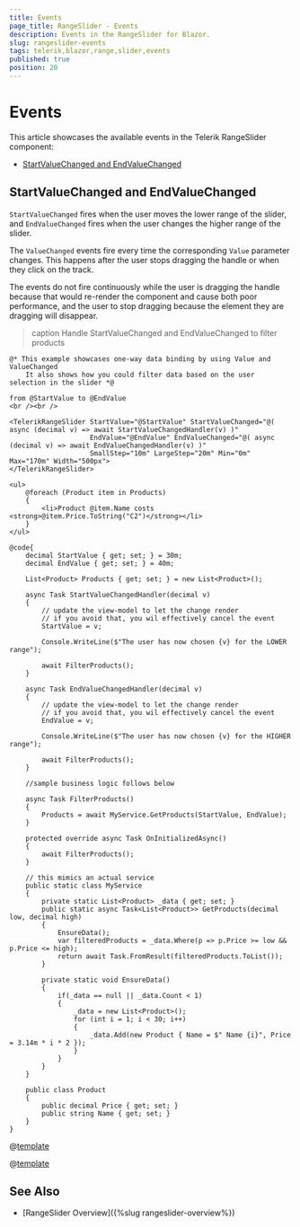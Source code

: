 ```yaml
---
title: Events
page_title: RangeSlider - Events
description: Events in the RangeSlider for Blazor.
slug: rangeslider-events
tags: telerik,blazor,range,slider,events
published: true
position: 20
---
```


# Events

This article showcases the available events in the Telerik RangeSlider component:


* [StartValueChanged and EndValueChanged](#startvaluechanged-and-endvaluechanged)

## StartValueChanged and EndValueChanged

`StartValueChanged` fires when the user moves the lower range of the slider, and `EndValueChanged` fires when the user changes the higher range of the slider.

The `ValueChanged` events fire every time the corresponding `Value` parameter changes. This happens after the user stops dragging the handle or when they click on the track.

The events do not fire continuously while the user is dragging the handle because that would re-render the component and cause both poor performance, and the user to stop dragging because the element they are dragging will disappear.

>caption Handle StartValueChanged and EndValueChanged to filter products

````CSHTML
@* This example showcases one-way data binding by using Value and ValueChanged
    It also shows how you could filter data based on the user selection in the slider *@

from @StartValue to @EndValue
<br /><br />

<TelerikRangeSlider StartValue="@StartValue" StartValueChanged="@( async (decimal v) => await StartValueChangedHandler(v) )"
                    EndValue="@EndValue" EndValueChanged="@( async (decimal v) => await EndValueChangedHandler(v) )"
                    SmallStep="10m" LargeStep="20m" Min="0m" Max="170m" Width="500px">
</TelerikRangeSlider>

<ul>
    @foreach (Product item in Products)
    {
        <li>Product @item.Name costs <strong>@item.Price.ToString("C2")</strong></li>
    }
</ul>

@code{
    decimal StartValue { get; set; } = 30m;
    decimal EndValue { get; set; } = 40m;

    List<Product> Products { get; set; } = new List<Product>();

    async Task StartValueChangedHandler(decimal v)
    {
        // update the view-model to let the change render
        // if you avoid that, you wil effectively cancel the event
        StartValue = v;

        Console.WriteLine($"The user has now chosen {v} for the LOWER range");

        await FilterProducts();
    }

    async Task EndValueChangedHandler(decimal v)
    {
        // update the view-model to let the change render
        // if you avoid that, you wil effectively cancel the event
        EndValue = v;

        Console.WriteLine($"The user has now chosen {v} for the HIGHER range");

        await FilterProducts();
    }

    //sample business logic follows below

    async Task FilterProducts()
    {
        Products = await MyService.GetProducts(StartValue, EndValue);
    }

    protected override async Task OnInitializedAsync()
    {
        await FilterProducts();
    }

    // this mimics an actual service
    public static class MyService
    {
        private static List<Product> _data { get; set; }
        public static async Task<List<Product>> GetProducts(decimal low, decimal high)
        {
            EnsureData();
            var filteredProducts = _data.Where(p => p.Price >= low && p.Price <= high);
            return await Task.FromResult(filteredProducts.ToList());
        }

        private static void EnsureData()
        {
            if(_data == null || _data.Count < 1)
            {
                _data = new List<Product>();
                for (int i = 1; i < 30; i++)
                {
                    _data.Add(new Product { Name = $" Name {i}", Price = 3.14m * i * 2 });
                }
            }
        }
    }

    public class Product
    {
        public decimal Price { get; set; }
        public string Name { get; set; }
    }
}
````

@[template](/_contentTemplates/common/general-info.md#event-callback-can-be-async)

@[template](/_contentTemplates/common/issues-and-warnings.md#valuechanged-lambda-required)


## See Also

* [RangeSlider Overview]({%slug rangeslider-overview%})